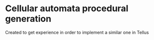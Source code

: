 # Cellular automata procedural generation

Created to get experience in order to implement a similar one in Tellus